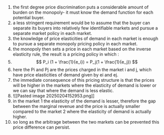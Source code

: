 1. the first degree price discrimination puts a considerable amount of burden on the monopoly- it must know the demand function for each potential buyer. 
2. a less stringent requirement would be to assume that the buyer can separate its buyers into relatively few identifiable markets and pursue a separate market policy in each market. 
3. the knowledge of price elasticities of demand in each market is enough to pursue a separate monopoly pricing policy in each market. 
4. the monopoly then sets a price in each market based on the inverse elasticity rule, the result is a pricing policy in which : 
5. $$ P_i (1 + \frac{1}{e_i}) = P_j(1 + \frac{1}{e_j}) $$
6. here the Pi and Pj are the prices charged in the market i and j, which have price elasticities of demand given by ei and ej. 
7. the immediate consequence of this pricing structure is that the prices will be higher in the markets where the elasticity of demand is lower or we can say that where the demand is less elastic. 
8. ![[Pasted image 20250204152953.png]]
9. in the market 1 the elasticity of the demand is lesser, therefore the gap between the marginal revenue and the price is actually smaller compared to the market 2 where the elasticity of demand is actually higher. 
10. so long as the arbitrage between the two markets can be prevented this price difference can persist. 